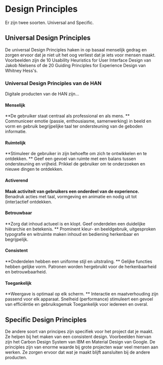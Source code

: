 # Design Principles

Er zijn twee soorten. Universal and Specific.

## Universal Design Principles
De universal Design Principles haken in op basaal menselijk gedrag en zorgen ervoor dat je niet uit het oog verliest dat je iets voor mensen maakt. Voorbeelden zijn de 10 Usability Heuristics for User Interface Design van Jakob Nielsens of de 20 Guiding Principles for Experience Design van Whitney Hess's.
### Universal Design Principles van de HAN
Digitale producten van de HAN zijn…

#### Menselijk
**De gebruiker staat centraal als professional en als mens. **
Communiceer emotie (passie, enthousiasme, samenwerking) in beeld en vorm en gebruik begrijpelijke taal ter ondersteuning van de geboden informatie.

#### Ruimtelijk
**Stimuleer de gebruiker in zijn behoefte om zich te ontwikkelen en te ontdekken. **
Geef een gevoel van ruimte met een balans tussen ondersteuning en vrijheid. Prikkel de gebruiker om te onderzoeken en nieuwe dingen te ontdekken.

#### Activerend
**Maak activiteit van gebruikers een onderdeel van de experience.**
Benadruk acties met taal, vormgeving en animatie en nodig uit tot (inter)actief ontdekken.

#### Betrouwbaar
**Zorg dat inhoud actueel is en klopt. Geef onderdelen een duidelijke hiërarchie en betekenis. **
Prominent kleur- en beeldgebruik, uitgesproken typografie en witruimte maken inhoud en bediening herkenbaar en begrijpelijk.

#### Consistent
**Onderdelen hebben een uniforme stijl en uitstraling. **
Gelijke functies hebben gelijke vorm. Patronen worden hergebruikt voor de herkenbaarheid en betrouwbaarheid.

#### Toegankelijk
**Weergave is optimaal op elk scherm. **
Interactie en maatverhouding zijn passend voor elk apparaat. Snelheid (performance) stimuleert een gevoel van efficiëntie en gebruiksgemak Toegankelijk voor iedereen en overal.

## Specific Design Principles
De andere soort van principes zijn specifiek voor het project dat je maakt. Ze helpen bij het maken van een consistent design.  Voorbeelden hiervan zijn het Carbon Design System van IBM en Material Design van Google. De principles zijn van enorme waarde  bij grote projecten waar veel mensen aan werken. Ze zorgen ervoor dat wat je maakt blijft aansluiten bij de andere producten.

